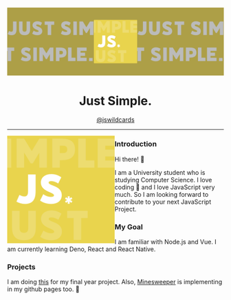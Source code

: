 ![img](./public/jswildcards-banner.png)

<h1 align="middle">Just Simple.</h1>

<p align="middle"><a href="https://github.com/jswildcards">@jswildcards</a></p>

---

<img width="250" align="left" src="./public/jswildcards.png">

### Introduction

Hi there! :wave:

I am a University student who is studying Computer Science. I love coding :smiling_face_with_three_hearts: and I love JavaScript very much. So I am looking forward to contribute to your next JavaScript Project.

### My Goal

I am familiar with Node.js and Vue. I am currently learning Deno, React and React Native.

### Projects
I am doing [this](https://github.com/users/jswildcards/projects/1) for my final year project. Also, [Minesweeper](https://jswildcards.github.io/game/minesweeper/demo) is implementing in my github pages too. :hammer:
